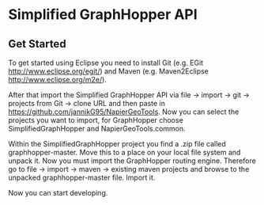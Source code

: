 # Simplified GraphHopper API

## Get Started

To get started using Eclipse you need to install Git (e.g. EGit http://www.eclipse.org/egit/) and Maven (e.g. Maven2Eclipse http://www.eclipse.org/m2e/). 

After that import the Simplified GraphHopper API via file -> import -> git -> projects from Git -> clone URL and then paste in https://github.com/jannikG95/NapierGeoTools. Now you can select the projects you want to import, for GraphHopper choose SimplifiedGraphHopper and NapierGeoTools.common.

Within the SimplifiedGraphHopper project you find a .zip file called graphhopper-master. Move this to a place on your local file system and unpack it.
Now you must import the GraphHopper routing engine. Therefore go to file -> import -> maven -> existing maven projects and browse to the unpacked graphhopper-master file. Import it. 

Now you can start developing.
